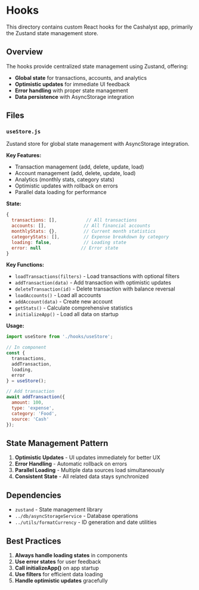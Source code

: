 # Hooks

This directory contains custom React hooks for the Cashalyst app, primarily the Zustand state management store.

## Overview

The hooks provide centralized state management using Zustand, offering:
- **Global state** for transactions, accounts, and analytics
- **Optimistic updates** for immediate UI feedback
- **Error handling** with proper state management
- **Data persistence** with AsyncStorage integration

## Files

### `useStore.js`
Zustand store for global state management with AsyncStorage integration.

**Key Features:**
- Transaction management (add, delete, update, load)
- Account management (add, delete, update, load)
- Analytics (monthly stats, category stats)
- Optimistic updates with rollback on errors
- Parallel data loading for performance

**State:**
```javascript
{
  transactions: [],           // All transactions
  accounts: [],              // All financial accounts
  monthlyStats: {},          // Current month statistics
  categoryStats: [],         // Expense breakdown by category
  loading: false,            // Loading state
  error: null               // Error state
}
```

**Key Functions:**
- `loadTransactions(filters)` - Load transactions with optional filters
- `addTransaction(data)` - Add transaction with optimistic updates
- `deleteTransaction(id)` - Delete transaction with balance reversal
- `loadAccounts()` - Load all accounts
- `addAccount(data)` - Create new account
- `getStats()` - Calculate comprehensive statistics
- `initializeApp()` - Load all data on startup

**Usage:**
```javascript
import useStore from './hooks/useStore';

// In component
const { 
  transactions, 
  addTransaction, 
  loading, 
  error 
} = useStore();

// Add transaction
await addTransaction({
  amount: 100,
  type: 'expense',
  category: 'Food',
  source: 'Cash'
});
```

## State Management Pattern

1. **Optimistic Updates** - UI updates immediately for better UX
2. **Error Handling** - Automatic rollback on errors
3. **Parallel Loading** - Multiple data sources load simultaneously
4. **Consistent State** - All related data stays synchronized

## Dependencies

- `zustand` - State management library
- `../db/asyncStorageService` - Database operations
- `../utils/formatCurrency` - ID generation and date utilities

## Best Practices

1. **Always handle loading states** in components
2. **Use error states** for user feedback
3. **Call initializeApp()** on app startup
4. **Use filters** for efficient data loading
5. **Handle optimistic updates** gracefully 
